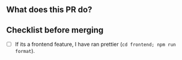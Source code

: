 ## What does this PR do?

## Checklist before merging
- [ ] If its a frontend feature, I have ran prettier (`cd frontend; npm run format`).